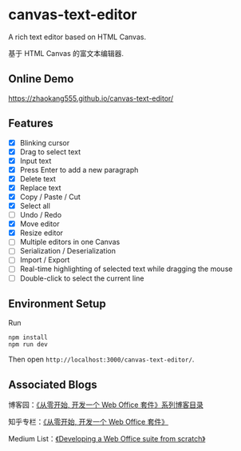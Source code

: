 # canvas-text-editor

A rich text editor based on HTML Canvas. 

基于 HTML Canvas 的富文本编辑器.

## Online Demo

https://zhaokang555.github.io/canvas-text-editor/

## Features

- [x] Blinking cursor
- [x] Drag to select text
- [x] Input text
- [x] Press Enter to add a new paragraph
- [x] Delete text
- [x] Replace text
- [x] Copy / Paste / Cut
- [x] Select all
- [ ] Undo / Redo
- [x] Move editor
- [x] Resize editor
- [ ] Multiple editors in one Canvas
- [ ] Serialization / Deserialization
- [ ] Import / Export
- [ ] Real-time highlighting of selected text while dragging the mouse
- [ ] Double-click to select the current line

## Environment Setup

Run
```
npm install
npm run dev
```

Then open `http://localhost:3000/canvas-text-editor/`.

## Associated Blogs

博客园：[《从零开始, 开发一个 Web Office 套件》系列博客目录](https://www.cnblogs.com/forzhaokang/p/15907371.html)

知乎专栏：[《从零开始, 开发一个 Web Office 套件》](https://www.zhihu.com/column/c_1483016910866931712)

Medium List：[《Developing a Web Office suite from scratch》](https://medium.com/@forzhaokang/list/developing-a-web-office-suite-from-scratch-6f3c5735fc66)